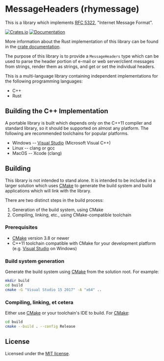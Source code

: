 # MessageHeaders (rhymessage)

This is a library which implements [RFC
5322](https://tools.ietf.org/html/rfc5322), "Internet Message Format".

[![Crates.io](https://img.shields.io/crates/v/rhymessage.svg)](https://crates.io/crates/rhymessage)
[![Documentation](https://docs.rs/rhymessage/badge.svg)][dox]

More information about the Rust implementation of this library can be found in
the [crate documentation][dox].

[dox]: https://docs.rs/rhymessage

The purpose of this library is to provide a `MessageHeaders` type which can be
used to parse the header portion of e-mail or web server/client messages from
strings, render them as strings, and get or set the individual headers.

This is a multi-language library containing independent implementations
for the following programming languages:

* C++
* Rust

## Building the C++ Implementation

A portable library is built which depends only on the C++11 compiler and
standard library, so it should be supported on almost any platform.  The
following are recommended toolchains for popular platforms.

* Windows -- [Visual Studio](https://www.visualstudio.com/) (Microsoft Visual
  C++)
* Linux -- clang or gcc
* MacOS -- Xcode (clang)

## Building

This library is not intended to stand alone.  It is intended to be included in
a larger solution which uses [CMake](https://cmake.org/) to generate the build
system and build applications which will link with the library.

There are two distinct steps in the build process:

1. Generation of the build system, using CMake
2. Compiling, linking, etc., using CMake-compatible toolchain

### Prerequisites

* [CMake](https://cmake.org/) version 3.8 or newer
* C++11 toolchain compatible with CMake for your development platform (e.g.
  [Visual Studio](https://www.visualstudio.com/) on Windows)

### Build system generation

Generate the build system using [CMake](https://cmake.org/) from the solution
root.  For example:

```bash
mkdir build
cd build
cmake -G "Visual Studio 15 2017" -A "x64" ..
```

### Compiling, linking, et cetera

Either use [CMake](https://cmake.org/) or your toolchain's IDE to build.
For [CMake](https://cmake.org/):

```bash
cd build
cmake --build . --config Release
```

## License

Licensed under the [MIT license](LICENSE.txt).
